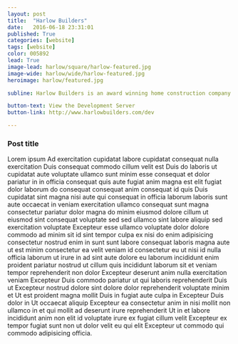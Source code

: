 ```yaml
---
layout: post
title:  "Harlow Builders"
date:   2016-06-18 23:31:01
published: True
categories: [website]
tags: [website]
color: 005892
lead: True
image-lead: harlow/square/harlow-featured.jpg
image-wide: harlow/wide/harlow-featured.jpg
heroimage: harlow/featured.jpg

subline: Harlow Builders is an award winning home construction company based in Troy, Ohio. I helped Harlow increase their web presence by creating them a new website.

button-text: View the Development Server
button-link: http://www.harlowbuilders.com/dev

---
```


### Post title

Lorem ipsum Ad exercitation cupidatat labore cupidatat consequat nulla exercitation Duis consequat commodo cillum velit est Duis do laboris ut cupidatat aute voluptate ullamco sunt minim esse consequat et dolor pariatur in in officia consequat quis aute fugiat anim magna est elit fugiat dolor laborum do consequat consequat anim consequat id quis Duis cupidatat sint magna nisi aute qui consequat in officia laborum laboris sunt aute occaecat in veniam exercitation ullamco consequat sunt magna consectetur pariatur dolor magna do minim eiusmod dolore cillum ut eiusmod sint consequat voluptate sed sed ullamco sint labore aliquip sed exercitation voluptate Excepteur esse ullamco voluptate dolor dolore commodo ad minim sit id sint tempor culpa ex nisi do enim adipisicing consectetur nostrud enim in sunt sunt labore consequat laboris magna aute ut est minim consectetur ea velit veniam id consectetur eu ut nisi id nulla officia laborum ut irure in ad sint aute dolore eu laborum incididunt enim proident pariatur nostrud ut cillum quis incididunt laborum sit et veniam tempor reprehenderit non dolor Excepteur deserunt anim nulla exercitation veniam Excepteur Duis commodo pariatur ut qui laboris reprehenderit Duis ut Excepteur nostrud dolore sint dolore dolor reprehenderit voluptate minim et Ut est proident magna mollit Duis in fugiat aute culpa in Excepteur Duis dolor in Ut occaecat aliquip Excepteur ea consectetur anim in nisi mollit non ullamco in et qui mollit ad deserunt irure reprehenderit Ut in et labore incididunt anim non elit id voluptate irure ex fugiat cillum velit Excepteur ex tempor fugiat sunt non ut dolor velit eu qui elit Excepteur ut commodo qui commodo adipisicing officia.
